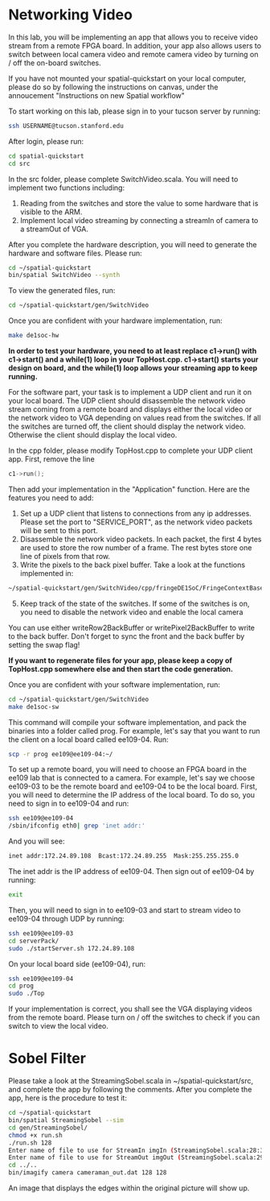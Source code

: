 # Networking Video
In this lab, you will be implementing an app that allows you to receive video stream from a remote FPGA board. In addition, your app also allows users to switch between local camera video and remote camera video by turning on / off the on-board switches.

If you have not mounted your spatial-quickstart on your local computer, please do so by following the instructions on canvas, under the annoucement "Instructions on new Spatial workflow"

To start working on this lab, please sign in to your tucson server by running:
```bash
ssh USERNAME@tucson.stanford.edu
```
After login, please run: 
```bash
cd spatial-quickstart
cd src
```
In the src folder, please complete SwitchVideo.scala. You will need to implement two functions including: 
1. Reading from the switches and store the value to some hardware that is visible to the ARM.
2. Implement local video streaming by connecting a streamIn of camera to a streamOut of VGA.

After you complete the hardware description, you will need to generate the hardware and software files. Please run: 
```bash
cd ~/spatial-quickstart
bin/spatial SwitchVideo --synth
```

To view the generated files, run:
```bash
cd ~/spatial-quickstart/gen/SwitchVideo
```

Once you are confident with your hardware implementation, run:
```bash
make de1soc-hw
```
**In order to test your hardware, you need to at least replace c1->run() with c1->start() and a while(1) loop in your TopHost.cpp. c1->start() starts your design on board, and the while(1) loop allows your streaming app to keep running.**

For the software part, your task is to implement a UDP client and run it on your local board. The UDP client should disassemble the network video stream coming from a remote board and displays either the local video or the network video to VGA depending on values read from the switches. If all the switches are turned off, the client should display the network video. Otherwise the client should display the local video.

In the cpp folder, please modify TopHost.cpp to complete your UDP client app.
First, remove the line 
```cpp
c1->run();
```

Then add your implementation in the "Application" function. Here are the features you need to add: 
1. Set up a UDP client that listens to connections from any ip addresses. Please set the port to "SERVICE_PORT", as the network video packets will be sent to this port.
2. Disassemble the network video packets. In each packet, the first 4 bytes are used to store the row number of a frame. The rest bytes store one line of pixels from that row. 
4. Write the pixels to the back pixel buffer. Take a look at the functions implemented in:
```bash
~/spatial-quickstart/gen/SwitchVideo/cpp/fringeDE1SoC/FringeContextBase.h
```
5. Keep track of the state of the switches. If some of the switches is on, you need to disable the network video and enable the local camera

You can use either writeRow2BackBuffer or writePixel2BackBuffer to write to the back buffer. Don't forget to sync the front and the back buffer by setting the swap flag!

**If you want to regenerate files for your app, please keep a copy of TopHost.cpp somewhere else and then start the code generation.**

Once you are confident with your software implementation, run: 
```bash
cd ~/spatial-quickstart/gen/SwitchVideo
make de1soc-sw
```
This command will compile your software implementation, and pack the binaries into a folder called prog. For example, let's say that you want to run the client on a local board called ee109-04. Run:
```bash
scp -r prog ee109@ee109-04:~/
```

To set up a remote board, you will need to choose an FPGA board in the ee109 lab that is connected to a camera. For example, let's say we choose ee109-03 to be the remote board and ee109-04 to be the local board. 
First, you will need to determine the IP address of the local board. To do so, you need to sign in to ee109-04 and run: 
```bash
ssh ee109@ee109-04
/sbin/ifconfig eth0| grep 'inet addr:'
```

And you will see: 
```bash
inet addr:172.24.89.108  Bcast:172.24.89.255  Mask:255.255.255.0

```
The inet addr is the IP address of ee109-04. Then sign out of ee109-04 by running:
```bash
exit
```

Then, you will need to sign in to ee109-03 and start to stream video to ee109-04 through UDP by running: 
```bash
ssh ee109@ee109-03
cd serverPack/
sudo ./startServer.sh 172.24.89.108
```

On your local board side (ee109-04), run: 
```bash
ssh ee109@ee109-04
cd prog
sudo ./Top
```

If your implementation is correct, you shall see the VGA displaying videos from the remote board. Please turn on / off the switches to check if you can switch to view the local video.

# Sobel Filter
Please take a look at the StreamingSobel.scala in ~/spatial-quickstart/src, and complete the app by following the comments. After you complete the app, here is the procedure to test it: 
```bash
cd ~/spatial-quickstart
bin/spatial StreamingSobel --sim
cd gen/StreamingSobel/
chmod +x run.sh 
./run.sh 128 
Enter name of file to use for StreamIn imgIn (StreamingSobel.scala:28:35): ../../cameraman.dat
Enter name of file to use for StreamOut imgOut (StreamingSobel.scala:29:36): ../../cameraman_out.dat
cd ../..
bin/imagify camera cameraman_out.dat 128 128 
```
An image that displays the edges within the original picture will show up. 

